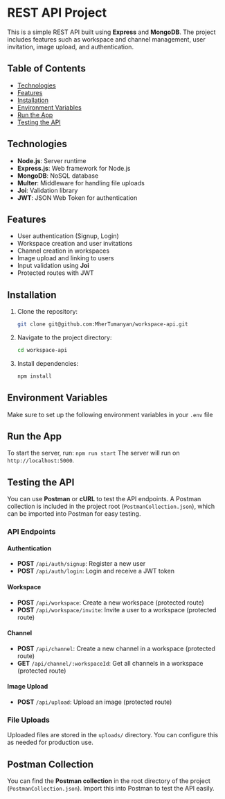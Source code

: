 # REST API Project

This is a simple REST API built using **Express** and **MongoDB**. The project includes features such as workspace and channel management, user invitation, image upload, and authentication.

## Table of Contents

- [Technologies](#technologies)
- [Features](#features)
- [Installation](#installation)
- [Environment Variables](#environment-variables)
- [Run the App](#run-the-app)
- [Testing the API](#testing-the-api)

## Technologies

- **Node.js**: Server runtime
- **Express.js**: Web framework for Node.js
- **MongoDB**: NoSQL database
- **Multer**: Middleware for handling file uploads
- **Joi**: Validation library
- **JWT**: JSON Web Token for authentication

## Features

- User authentication (Signup, Login)
- Workspace creation and user invitations
- Channel creation in workspaces
- Image upload and linking to users
- Input validation using **Joi**
- Protected routes with JWT

## Installation

1. Clone the repository:
   ```bash
   git clone git@github.com:MherTumanyan/workspace-api.git
   ```
2. Navigate to the project directory:
   ```bash
   cd workspace-api
   ```
3. Install dependencies:
   ```bash
   npm install
   ```

## Environment Variables

Make sure to set up the following environment variables in your `.env` file

## Run the App

To start the server, run: `npm run start`
The server will run on `http://localhost:5000`.

## Testing the API

You can use **Postman** or **cURL** to test the API endpoints. A Postman collection is included in the project root (`PostmanCollection.json`), which can be imported into Postman for easy testing.

### API Endpoints

#### Authentication

- **POST** `/api/auth/signup`: Register a new user
- **POST** `/api/auth/login`: Login and receive a JWT token

#### Workspace

- **POST** `/api/workspace`: Create a new workspace (protected route)
- **POST** `/api/workspace/invite`: Invite a user to a workspace (protected route)

#### Channel

- **POST** `/api/channel`: Create a new channel in a workspace (protected route)
- **GET** `/api/channel/:workspaceId`: Get all channels in a workspace (protected route)

#### Image Upload

- **POST** `/api/upload`: Upload an image (protected route)

### File Uploads

Uploaded files are stored in the `uploads/` directory. You can configure this as needed for production use.

## Postman Collection

You can find the **Postman collection** in the root directory of the project (`PostmanCollection.json`). Import this into Postman to test the API easily.
